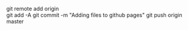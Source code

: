 git remote add origin   
git add -A
git commit -m "Adding files to github pages"
git push origin master